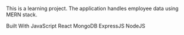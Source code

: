 This is a learning project. The application handles employee data using MERN stack. 

Built With
JavaScript
React
MongoDB
ExpressJS
NodeJS
